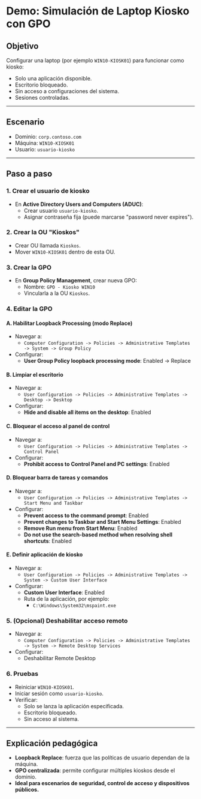 # Demo: Simulación de Laptop Kiosko con GPO

## Objetivo
Configurar una laptop (por ejemplo `WIN10-KIOSK01`) para funcionar como kiosko:
- Solo una aplicación disponible.
- Escritorio bloqueado.
- Sin acceso a configuraciones del sistema.
- Sesiones controladas.

---

## Escenario
- Dominio: `corp.contoso.com`
- Máquina: `WIN10-KIOSK01`
- Usuario: `usuario-kiosko`

---

## Paso a paso

### 1. Crear el usuario de kiosko
- En **Active Directory Users and Computers (ADUC)**:
  - Crear usuario `usuario-kiosko`.
  - Asignar contraseña fija (puede marcarse "password never expires").

### 2. Crear la OU "Kioskos"
- Crear OU llamada `Kioskos`.
- Mover `WIN10-KIOSK01` dentro de esta OU.

### 3. Crear la GPO
- En **Group Policy Management**, crear nueva GPO:
  - Nombre: `GPO - Kiosko WIN10`
  - Vincularla a la OU `Kioskos`.

### 4. Editar la GPO

#### A. Habilitar Loopback Processing (modo Replace)
- Navegar a:
  - `Computer Configuration -> Policies -> Administrative Templates -> System -> Group Policy`
- Configurar:
  - **User Group Policy loopback processing mode**: Enabled -> Replace

#### B. Limpiar el escritorio
- Navegar a:
  - `User Configuration -> Policies -> Administrative Templates -> Desktop -> Desktop`
- Configurar:
  - **Hide and disable all items on the desktop**: Enabled

#### C. Bloquear el acceso al panel de control
- Navegar a:
  - `User Configuration -> Policies -> Administrative Templates -> Control Panel`
- Configurar:
  - **Prohibit access to Control Panel and PC settings**: Enabled

#### D. Bloquear barra de tareas y comandos
- Navegar a:
  - `User Configuration -> Policies -> Administrative Templates -> Start Menu and Taskbar`
- Configurar:
  - **Prevent access to the command prompt**: Enabled
  - **Prevent changes to Taskbar and Start Menu Settings**: Enabled
  - **Remove Run menu from Start Menu**: Enabled
  - **Do not use the search-based method when resolving shell shortcuts**: Enabled

#### E. Definir aplicación de kiosko
- Navegar a:
  - `User Configuration -> Policies -> Administrative Templates -> System -> Custom User Interface`
- Configurar:
  - **Custom User Interface**: Enabled
  - Ruta de la aplicación, por ejemplo:
    - `C:\Windows\System32\mspaint.exe`

### 5. (Opcional) Deshabilitar acceso remoto
- Navegar a:
  - `Computer Configuration -> Policies -> Administrative Templates -> System -> Remote Desktop Services`
- Configurar:
  - Deshabilitar Remote Desktop

### 6. Pruebas
- Reiniciar `WIN10-KIOSK01`.
- Iniciar sesión como `usuario-kiosko`.
- Verificar:
  - Solo se lanza la aplicación especificada.
  - Escritorio bloqueado.
  - Sin acceso al sistema.

---

## Explicación pedagógica
- **Loopback Replace**: fuerza que las políticas de usuario dependan de la máquina.
- **GPO centralizada**: permite configurar múltiples kioskos desde el dominio.
- **Ideal para escenarios de seguridad, control de acceso y dispositivos públicos.**
